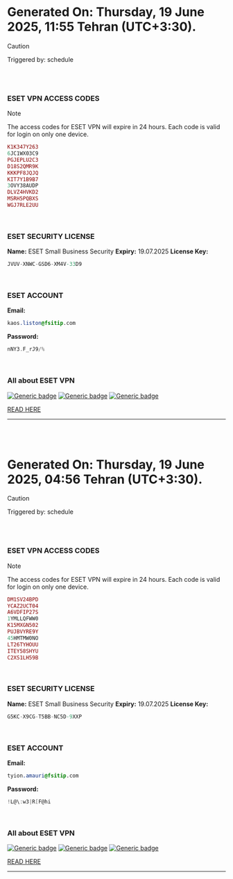 # Generated On: Thursday, 19 June 2025, 11:55 Tehran (UTC+3:30).

> [!CAUTION]
> Triggered by: schedule

<br><br>

### ESET VPN ACCESS CODES

> [!NOTE]
> The access codes for ESET VPN will expire in 24 hours.
> Each code is valid for login on only one device.

```ruby
K1K347Y263
6JC1WX03C9
PGJEPLU2C3
D18S2QMR9K
KKKPF8JQJQ
KIT7Y1B9B7
3OVY38AUDP
DLVZ4HVKD2
MSRH5PQBXS
WGJ7RLE2UU
```

<br>

### ESET SECURITY LICENSE

**Name:** ESET Small Business Security
**Expiry:** 19.07.2025
**License Key:**

```POV-Ray SDL
JVUV-XNWC-GSD6-XM4V-33D9
```

<br>

### ESET ACCOUNT

**Email:**

```CSS
kaos.liston@fsitip.com
```

**Password:**

```POV-Ray SDL
nNY3.F_rJ9/%
```

<br>

### All about ESET VPN


[![Generic badge](https://img.shields.io/badge/Download-Android-green.svg)](https://play.google.com/store/apps/details?id=com.eset.vpn)
[![Generic badge](https://img.shields.io/badge/Download-ios-white.svg)](https://apps.apple.com/us/app/eset-vpn/id6463002278)
[![Generic badge](https://img.shields.io/badge/Download-windows-blue.svg)](https://download.eset.com/com/eset/apps/home/vpn/windows/latest/eset_vpn_installer.exe)
  

[READ HERE](https://t.me/F_NiREvil/2113)

---

<br><br>

# Generated On: Thursday, 19 June 2025, 04:56 Tehran (UTC+3:30).

> [!CAUTION]
> Triggered by: schedule

<br><br>

### ESET VPN ACCESS CODES

> [!NOTE]
> The access codes for ESET VPN will expire in 24 hours.
> Each code is valid for login on only one device.

```ruby
DM1SV24BPD
YCAZ2UCT04
A6VDFIP27S
1YMLLQFWW0
K15MXGN502
PUJBVYRE9Y
45HMTMW0NO
LT26TYHOUU
ITEY58SHYU
C2XS1LH59B
```

<br>

### ESET SECURITY LICENSE

**Name:** ESET Small Business Security
**Expiry:** 19.07.2025
**License Key:**

```POV-Ray SDL
G5KC-X9CG-T5BB-NC5D-9XXP
```

<br>

### ESET ACCOUNT

**Email:**

```CSS
tyion.amauri@fsitip.com
```

**Password:**

```POV-Ray SDL
!L@\:w3|R[F@hi
```

<br>

### All about ESET VPN


[![Generic badge](https://img.shields.io/badge/Download-Android-green.svg)](https://play.google.com/store/apps/details?id=com.eset.vpn)
[![Generic badge](https://img.shields.io/badge/Download-ios-white.svg)](https://apps.apple.com/us/app/eset-vpn/id6463002278)
[![Generic badge](https://img.shields.io/badge/Download-windows-blue.svg)](https://download.eset.com/com/eset/apps/home/vpn/windows/latest/eset_vpn_installer.exe)
  

[READ HERE](https://t.me/F_NiREvil/2113)

---

<br><br>

